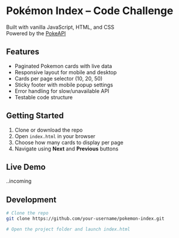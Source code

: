 # Pokémon Index – Code Challenge

Built with vanilla JavaScript, HTML, and CSS  
Powered by the [PokeAPI](https://pokeapi.co/)

## Features

- Paginated Pokemon cards with live data
- Responsive layout for mobile and desktop
- Cards per page selector (10, 20, 50)
- Sticky footer with mobile popup settings
- Error handling for slow/unavailable API
- Testable code structure

## Getting Started

1. Clone or download the repo
2. Open `index.html` in your browser
3. Choose how many cards to display per page
4. Navigate using **Next** and **Previous** buttons

## Live Demo

..incoming

## Development

```bash
# Clone the repo
git clone https://github.com/your-username/pokemon-index.git

# Open the project folder and launch index.html
```
